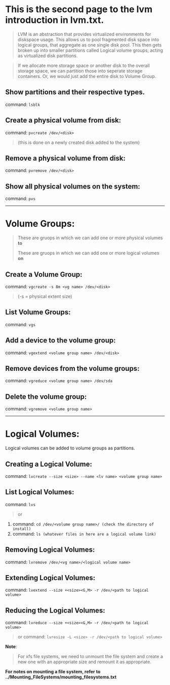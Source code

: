 # This is the second page to the lvm introduction in lvm.txt.

> LVM is an abstraction that provides virtualized environments for diskspace usage. This allows us to pool fragmented disk space into logical groups, that aggregate as one single disk pool. This then gets broken up into smaller partitions called Logical volume groups, acting as virtualized disk partitions.

> If we allocate more storage space or another disk to the overall storage space, we can partition those into seperate storage containers. Or, we would just add the entire disk to Volume Group.

## Show partitions and their respective types. 
command: ```lsblk```

## Create a physical volume from disk:
command: ```pvcreate /dev/<disk>```
> (this is done on a newly created disk added to the system)

## Remove a physical volume from disk: 
command: ```pvremove /dev/<disk>```

## Show all physical volumes on the system: 
command: ```pvs```

---

# Volume Groups: 
> These are gruops in which we can add one or more physical volumes **to**
> 
> These are gruops in which we can add one or more logical volumes **on**

## Create a Volume Group: 
command: ```vgcreate -s 8m <vg name> /dev/<disk>```
> (-s = physical extent size)

## List Volume Groups: 
command: ```vgs```

## Add a device to the volume group:
command: ```vgextend <volume group name> /dev/<disk>```

## Remove devices from the volume groups:
command: ```vgreduce <volume group name> /dev/sda```

## Delete the volume group: 
command: ```vgremove <volume group name>```




---

# Logical Volumes:
Logical volumes can be added to volume groups as partitions.

## Creating a Logical Volume: 
command: ```lvcreate --size <size> --name <lv name> <volume group name>``` 

## List Logical Volumes: 
command: ```lvs```
> or 
1. command: ```cd /dev/<volume group name>/ (check the directory of install)```
2. command: ```ls (whatever files in here are a logical volume link)```

## Removing Logical Volumes: 
command: ```lvremove /dev/<vg name>/<logical volume name>```





## Extending Logical Volumes: 
command: ```lvextend --size +<size><G,M> -r /dev/<path to logical volume>```

## Reducing the Logical Volumes: 
command: ```lvreduce --size +<size><G,M> -r /dev/<path to logical volume>```
> or
command: ```lvresize -L <size> -r /dev/<path to logical volume>```

**Note**: 
> For xfs file systems, we need to unmount the file system and create a new one with an appropriate size and remount it as appropriate.



**For notes on mounting a file system, refer to ../Mounting_FileSystems/mounting_filesystems.txt**

